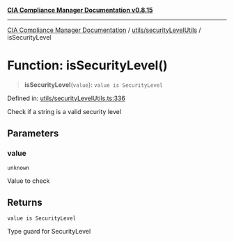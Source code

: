 [**CIA Compliance Manager Documentation v0.8.15**](../../../README.md)

***

[CIA Compliance Manager Documentation](../../../modules.md) / [utils/securityLevelUtils](../README.md) / isSecurityLevel

# Function: isSecurityLevel()

> **isSecurityLevel**(`value`): `value is SecurityLevel`

Defined in: [utils/securityLevelUtils.ts:336](https://github.com/Hack23/cia-compliance-manager/blob/50a3bb1fa64948444e36c06fee075b5043350db0/src/utils/securityLevelUtils.ts#L336)

Check if a string is a valid security level

## Parameters

### value

`unknown`

Value to check

## Returns

`value is SecurityLevel`

Type guard for SecurityLevel
